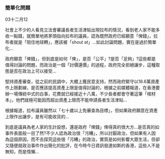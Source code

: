 ### 簡單化問題

03十二月12

社會上不少的人看見立法會審議長者生活津貼出現拉布的情況，看到老人家不能多收一點錢，就簡單地將茅頭指向拉布的議員，認為既然政府已經願意「俾錢」，拉布者就是「阻住地球轉」，應該被「shout
at」…如此討論問題，實在是過於簡單化…

政府願意「俾錢」，但到底是如何「俾」，是否「公平」?是否「足夠」?這些都是值得討論的問題，而政治是一個「討價還價」的過程，政府完全拒絕讓步，這種取態是否在政治上可以接受…

堅持資產審查，從之前的民調中，大體上獲民意支持，然而政府緊守以18.6萬資產作上限劃線，是否應該提高資產上限是值得討論的，根據之前媒體報道，在香港要辦一場傳統中式的白事，花費就已經接近十八萬，不少長者都會守著這筆「棺材本」，他們就極可能因而超出資產上限而不能申請長者生活津貼…

根據報道，拉布議員雖然以「七十歲以上免審查為目標」，但如果政府願意在資產上限作出讓步，是有可能收貨的…

到底是議員為老人家的生計設想，還是政府「俾錢」俾得真的很大方…是否真的如事件表面般一目了然?不少人認為政治很「污糟」，所以討厭政治，但如果有人因為這個原因，而不去探究這些很「污糟」的政治，實質是如何影響大眾生活，但卻又隨便就政治事件作出簡化的批評，在今時今日資訊發達如斯的香港，這些人不是無知，而是惰懶…



